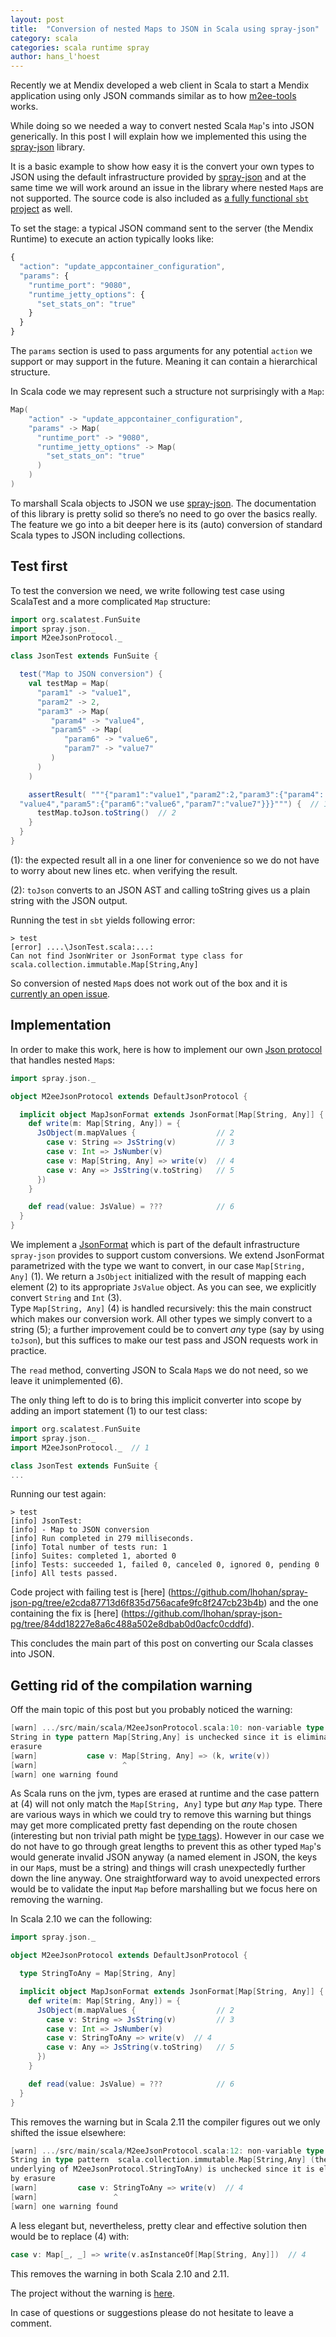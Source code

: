 ```yaml
---
layout: post
title:  "Conversion of nested Maps to JSON in Scala using spray-json"
category: scala
categories: scala runtime spray
author: hans_l'hoest
---
```


Recently we at Mendix developed a web client in Scala to start a Mendix application using only JSON commands similar as to how [m2ee-tools](https://github.com/mendix/m2ee-tools/) works.

While doing so we needed a way to convert nested Scala `Map`'s into JSON generically. 
In this post I will explain how we implemented this using the [spray-json](https://github.com/spray/spray-json) library.

It is a basic example to show how easy it is the convert your own types to JSON using the default infrastructure provided by [spray-json](https://github.com/spray/spray-json) and
at the same time we will work around an issue in the library where nested `Map`s are not supported. The source code is also included 
as [a fully functional `sbt` project](https://github.com/lhohan/spray-json-pg) as well.

To set the stage: a typical JSON command sent to the server (the Mendix Runtime) to execute an action typically looks like:

```javascript
{
  "action": "update_appcontainer_configuration",
  "params": {
    "runtime_port": "9080",
    "runtime_jetty_options": {
      "set_stats_on": "true"
    }
  }
}
```

The `params` section is used to pass arguments for any potential `action` we support or may support in the future.
Meaning it can contain a hierarchical structure.

In Scala code we may represent such a structure not surprisingly with a `Map`:

```scala
Map(
    "action" -> "update_appcontainer_configuration", 
    "params" -> Map(
      "runtime_port" -> "9080",
      "runtime_jetty_options" -> Map(
        "set_stats_on": "true"
      )
    )
)
```

To marshall Scala objects to JSON we use [spray-json](https://github.com/spray/spray-json).
The documentation of this library is pretty solid so there’s no need to go over the basics really. The feature we go into a bit deeper here is its
 (auto) conversion of standard Scala types to JSON including collections.

Test first
-------

To test the conversion we need, we write following test case using ScalaTest and a more complicated `Map` structure:

```scala
import org.scalatest.FunSuite
import spray.json._
import M2eeJsonProtocol._

class JsonTest extends FunSuite {

  test("Map to JSON conversion") {
    val testMap = Map(
      "param1" -> "value1",
      "param2" -> 2,
      "param3" -> Map(
         "param4" -> "value4",
         "param5" -> Map(
            "param6" -> "value6",
            "param7" -> "value7"
         )
      )
    )

    assertResult( """{"param1":"value1","param2":2,"param3":{"param4":
  "value4","param5":{"param6":"value6","param7":"value7"}}}""") {  // 1
      testMap.toJson.toString()  // 2
    }
  }
}
```

(1): the expected result all in a one liner for convenience so we do not have to worry about new lines etc. when verifying the result.

(2): `toJson` converts to an JSON AST and calling toString gives us a plain string with the JSON output.

Running the test in `sbt` yields following error:

```
> test
[error] ....\JsonTest.scala:...:
Can not find JsonWriter or JsonFormat type class for scala.collection.immutable.Map[String,Any]
```

So conversion of nested `Map`s does not work out of the box and it is [currently an open issue](https://github.com/spray/spray-json/issues/33).

Implementation
------

In order to make this work, here is how to implement our own [Json protocol](https://github.com/spray/spray-json#jsonprotocol) that handles nested `Map`s:

```scala
import spray.json._

object M2eeJsonProtocol extends DefaultJsonProtocol {

  implicit object MapJsonFormat extends JsonFormat[Map[String, Any]] { // 1
    def write(m: Map[String, Any]) = {
      JsObject(m.mapValues {                  // 2
        case v: String => JsString(v)         // 3
        case v: Int => JsNumber(v)
        case v: Map[String, Any] => write(v)  // 4
        case v: Any => JsString(v.toString)   // 5
      })
    }

    def read(value: JsValue) = ???            // 6
  }
}
```

We implement a [JsonFormat](https://github.com/spray/spray-json#jsonprotocol) which is part of the default infrastructure `spray-json` provides to support custom conversions. 
We extend JsonFormat parametrized with the type we want to convert, in our case `Map[String, Any]` (1). 
We return a `JsObject` initialized with the result of mapping each element (2) to its appropriate `JsValue` object.
As you can see, we explicitly convert `String` and `Int` (3).  
Type `Map[String, Any]` (4) is handled recursively: this the main construct which makes our conversion work. 
All other types we simply convert to a string (5); a further improvement could be to convert *any* type (say by using `toJson`), 
but this suffices to make our test pass and JSON requests work in practice.

The `read` method, converting JSON to Scala `Map`s we do not need, so we leave it unimplemented (6).     

The only thing left to do is to bring this implicit converter into scope by adding an import statement (1) to our test class:

```scala
import org.scalatest.FunSuite
import spray.json._
import M2eeJsonProtocol._  // 1

class JsonTest extends FunSuite {
...
```


Running our test again:

```
> test
[info] JsonTest:
[info] - Map to JSON conversion
[info] Run completed in 279 milliseconds.
[info] Total number of tests run: 1
[info] Suites: completed 1, aborted 0
[info] Tests: succeeded 1, failed 0, canceled 0, ignored 0, pending 0
[info] All tests passed.
```

Code project with failing test is [here] (https://github.com/lhohan/spray-json-pg/tree/e2cda87713d6f835d756acafe9fc8f247cb23b4b) and the one containing the fix is [here] (https://github.com/lhohan/spray-json-pg/tree/84dd18227e8a6c488a502e8dbab0d0acfc0cddfd).

This concludes the main part of this post on converting our Scala classes into JSON. 


Getting rid of the compilation warning
---------

Off the main topic of this post but you probably noticed the warning: 

```scala
[warn] .../src/main/scala/M2eeJsonProtocol.scala:10: non-variable type argument 
String in type pattern Map[String,Any] is unchecked since it is eliminated by 
erasure
[warn]           case v: Map[String, Any] => (k, write(v))                    // 4
[warn]                   ^
[warn] one warning found
```

As Scala runs on the jvm, types are erased at runtime and the case pattern at (4) will not only match the `Map[String, Any]` type but *any* `Map` type.
There are various ways in which we could try to remove this warning but things may get more complicated pretty fast depending on the route chosen (interesting but non trivial path might be [type tags](http://docs.scala-lang.org/overviews/reflection/typetags-manifests.html)). However in our
case we do not have to go through great lengths to prevent this as other typed `Map`'s would generate invalid JSON anyway 
(a named element in JSON, the keys in our `Map`s, must be a string) and things will crash unexpectedly further down the line anyway.
One straightforward way to avoid unexpected errors would be to validate the input `Map` before marshalling but we focus here on removing the warning.  

In Scala 2.10 we can the following:

```scala
import spray.json._

object M2eeJsonProtocol extends DefaultJsonProtocol {

  type StringToAny = Map[String, Any]

  implicit object MapJsonFormat extends JsonFormat[Map[String, Any]] { // 1
    def write(m: Map[String, Any]) = {
      JsObject(m.mapValues {                  // 2
        case v: String => JsString(v)         // 3
        case v: Int => JsNumber(v)
        case v: StringToAny => write(v)  // 4
        case v: Any => JsString(v.toString)   // 5
      })
    }

    def read(value: JsValue) = ???            // 6
  }
}

```

This removes the warning but in Scala 2.11 the compiler figures out we only shifted the issue elsewhere:

```scala
[warn] .../src/main/scala/M2eeJsonProtocol.scala:12: non-variable type argument 
String in type pattern  scala.collection.immutable.Map[String,Any] (the 
underlying of M2eeJsonProtocol.StringToAny) is unchecked since it is eliminated 
by erasure
[warn]         case v: StringToAny => write(v)  // 4
[warn]                 ^
[warn] one warning found
```

A less elegant but, nevertheless, pretty clear and effective solution then would be to replace (4) with:

```scala
case v: Map[_, _] => write(v.asInstanceOf[Map[String, Any]])  // 4
```

This removes the warning in both Scala 2.10 and 2.11. 

The project without the warning is [here](https://github.com/lhohan/spray-json-pg/tree/bd518fd7e0217ac3b5473aa4b016083826b744ff). 

In case of questions or suggestions please do not hesitate to leave a comment.
